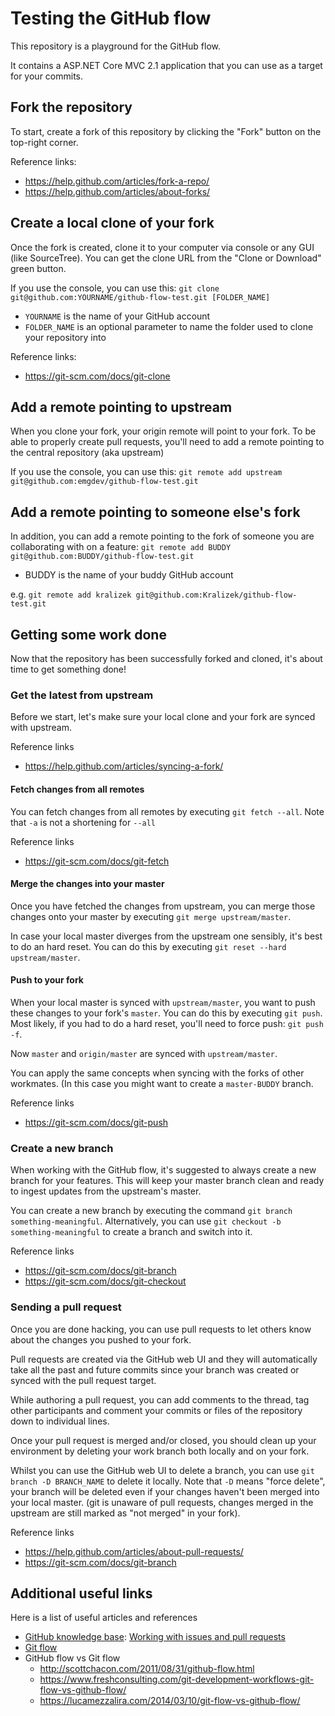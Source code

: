 # Testing the GitHub flow

This repository is a playground for the GitHub flow.

It contains a ASP.NET Core MVC 2.1 application that you can use as a target for your commits.

## Fork the repository

To start, create a fork of this repository by clicking the "Fork" button on the top-right corner.

Reference links:
- https://help.github.com/articles/fork-a-repo/
- https://help.github.com/articles/about-forks/

## Create a local clone of your fork

Once the fork is created, clone it to your computer via console or any GUI (like SourceTree). You can get the clone URL from the "Clone or Download" green button.

If you use the console, you can use this: `git clone git@github.com:YOURNAME/github-flow-test.git [FOLDER_NAME]`
- `YOURNAME` is the name of your GitHub account
- `FOLDER_NAME` is an optional parameter to name the folder used to clone your repository into

Reference links:
- https://git-scm.com/docs/git-clone

## Add a remote pointing to upstream

When you clone your fork, your origin remote will point to your fork.
To be able to properly create pull requests, you'll need to add a remote pointing to the central repository (aka upstream)

If you use the console, you can use this: `git remote add upstream git@github.com:emgdev/github-flow-test.git`

## Add a remote pointing to someone else's fork

In addition, you can add a remote pointing to the fork of someone you are collaborating with on a feature: `git remote add BUDDY git@github.com:BUDDY/github-flow-test.git`
- BUDDY is the name of your buddy GitHub account

e.g. `git remote add kralizek git@github.com:Kralizek/github-flow-test.git`

## Getting some work done

Now that the repository has been successfully forked and cloned, it's about time to get something done!

### Get the latest from upstream

Before we start, let's make sure your local clone and your fork are synced with upstream.

Reference links
- https://help.github.com/articles/syncing-a-fork/

#### Fetch changes from all remotes
You can fetch changes from all remotes by executing `git fetch --all`. Note that `-a` is not a shortening for `--all`

Reference links
- https://git-scm.com/docs/git-fetch

#### Merge the changes into your master
Once you have fetched the changes from upstream, you can merge those changes onto your master by executing `git merge upstream/master`.

In case your local master diverges from the upstream one sensibly, it's best to do an hard reset. You can do this by executing `git reset --hard upstream/master`.

#### Push to your fork
When your local master is synced with `upstream/master`, you want to push these changes to your fork's `master`. You can do this by executing `git push`. Most likely, if you had to do a hard reset, you'll need to force push: `git push -f`.

Now `master` and `origin/master` are synced with `upstream/master`.

You can apply the same concepts when syncing with the forks of other workmates. (In this case you might want to create a `master-BUDDY` branch.

Reference links
- https://git-scm.com/docs/git-push

### Create a new branch

When working with the GitHub flow, it's suggested to always create a new branch for your features. This will keep your master branch clean and ready to ingest updates from the upstream's master.

You can create a new branch by executing the command `git branch something-meaningful`. Alternatively, you can use `git checkout -b something-meaningful` to create a branch and switch into it.

Reference links
- https://git-scm.com/docs/git-branch
- https://git-scm.com/docs/git-checkout

### Sending a pull request

Once you are done hacking, you can use pull requests to let others know about the changes you pushed to your fork.

Pull requests are created via the GitHub web UI and they will automatically take all the past and future commits since your branch was created or synced with the pull request target.

While authoring a pull request, you can add comments to the thread, tag other participants and comment your commits or files of the repository down to individual lines.

Once your pull request is merged and/or closed, you should clean up your environment by deleting your work branch both locally and on your fork.

Whilst you can use the GitHub web UI to delete a branch, you can use `git branch -D BRANCH_NAME` to delete it locally. Note that `-D` means "force delete", your branch will be deleted even if your changes haven't been merged into your local master. (git is unaware of pull requests, changes merged in the upstream are still marked as "not merged" in your fork).

Reference links
- https://help.github.com/articles/about-pull-requests/
- https://git-scm.com/docs/git-branch

## Additional useful links

Here is a list of useful articles and references
- [GitHub knowledge base](https://help.github.com/): [Working with issues and pull requests](https://help.github.com/categories/collaborating-with-issues-and-pull-requests/)
- [Git flow](https://git-scm.com/about/distributed)
- GitHub flow vs Git flow
  - http://scottchacon.com/2011/08/31/github-flow.html
  - https://www.freshconsulting.com/git-development-workflows-git-flow-vs-github-flow/
  - https://lucamezzalira.com/2014/03/10/git-flow-vs-github-flow/


  